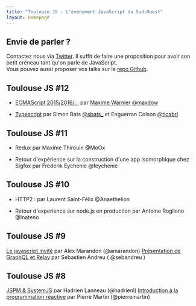 ```yaml
---
title: "Toulouse JS - L'évènement JavaScript du Sud-Ouest"
layout: Homepage
---
```


## Envie de parler ?

Contactez nous via [Twitter](https://twitter.com/ToulouseJS). Il suffit de faire une proposition pour avoir son petit créneau tant qu'on parle de JavaScript.<br>
Vous pouvez aussi proposer vos talks sur le [repo Github](https://github.com/francejs/ToulouseJS/issues?state=open).

## Toulouse JS #12

- [ECMAScript 2015/2016/...](http://slides.com/maxdow/ecmascript#/) par [Maxime Warnier](maxlab.fr "blog javascript ux angularjs") [@maxdow](twitter.com/maxdow)

- [Typescript](https://t.co/bR0BG3RyWp) par Simon Bats [@sbats_](https://twitter.com/sbats_) et Enguerran Colson [@ticabri](https://twitter.com/ticabri)

## Toulouse JS #11

- Redux par Maxime Thirouin @MoOx

- Retour d'expérience sur la construction d'une app isomorphique chez Sigfox par Frederik Eychenie @feychenie

## Toulouse JS #10

- HTTP2 : par Laurent Saint-Félix @Anaethelion

- Retour d'experience sur node.js en production par Antoine Rogliano @Inateno

## Toulouse JS #9

[Le javascript invité](http://alexmarandon.com/slides/javascript-invite/) par Alex Marandon (@amarandon) [Présentation de GraphQL et Relay](https://www.icloud.com/keynote/000fZ0gEOCjahY4CsbsHNEtNA#Pre%CC%81sentation) par Sebastien Andreu ( @sebandreu )

## Toulouse JS #8

[JSPM & SystemJS](http://slides.com/hadrieneu/deck) par Hadrien Lanneau (@hadrienl) [Introduction à la programmation réactive](http://real34.github.io/slides/si-utilisateur-etait-fonction/#1) par Pierre Martin (@pierremartin)
